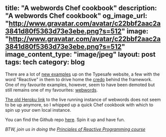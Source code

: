 title: "A webwords Chef cookbook"
description: "A webwords Chef cookbook"
og_image_url: "http://www.gravatar.com/avatar/c22bbf2aac2a3841d80f5363d73e3ebe.png?s=512"
image: "http://www.gravatar.com/avatar/c22bbf2aac2a3841d80f5363d73e3ebe.png?s=512"
image_content_type: "image/jpeg"
layout: post
tags: tech
category: blog
---


There are a lot of [new examples](http://typesafe.com/activator/templates) up on the Typesafe website, a few with the word "Reactive" in them to drive home the [credo](http://www.reactivemanifesto.org/) behind the framework. One of my favourite examples, however, seem to have been demoted but still remains one of my favourites: [webwords](https://github.com/typesafehub/webwords).

[The old Heroku link](http://webwords.herokuapp.com/) to the live running instance of webwords does not seem to be up anymore, so I whipped up a quick Chef cookbook with which to spin up your own local instance.

You can find the Github repo [here](https://github.com/opyate/webwords-vm.git). Spin it up and have fun.

*BTW, join us in doing the [Principles of Reactive Programming course](https://www.coursera.org/course/reactive)*

<!--

The original blog post was going to be a guide to getting webwords cookbook working the old fashioned way, but then I discovered Berkshelf and thought it all a bit pointless.

~/C/s/webwords-vm ❯❯❯ du -chs /home/opyate/.rvm/gems/ruby-2.0.0-p247@vagrant
147M    /home/opyate/.rvm/gems/ruby-2.0.0-p247@vagrant
147M    total

Remove these two lines from the newly-generated Vagrantfile:

  config.ssh.max_tries = 40
  config.ssh.timeout   = 120 

These switches have been deprecated.

# Chef server

git clone https://github.com/opscode-cookbooks/chef-server.git
cd chef-server
vagrant plugin install vagrant-berkshelf
vagrant plugin install vagrant-omnibus
vagrant up

Et voila! Now you have a Chef server.

After logging into the Chef server, it shows the following message, which in turn shows a few things I'll definitely check out and bog about at another time, e.g. Juju and Landscape.

<code>
~/V/chef-server git:master ❯❯❯ vagrant ssh                                                                                                                                                                         ✱
Welcome to Ubuntu 12.04.3 LTS (GNU/Linux 3.2.0-55-generic x86_64)

 * Documentation:  https://help.ubuntu.com/

  System information as of Sat Nov  2 20:24:46 UTC 2013

  System load:  1.04              Processes:           137
  Usage of /:   5.0% of 39.37GB   Users logged in:     0
  Memory usage: 65%               IP address for eth0: 10.0.2.15
  Swap usage:   0%                IP address for eth1: 33.33.33.50

  Graph this data and manage this system at https://landscape.canonical.com/

  Get cloud support with Ubuntu Advantage Cloud Guest:
    http://www.ubuntu.com/business/services/cloud

  Use Juju to deploy your cloud instances and workloads:
    https://juju.ubuntu.com/#cloud-precise

0 packages can be updated.
0 updates are security updates.

vagrant@chef-server:~$ 

</code>

You can see your server at https://33.33.33.50 in your web browser to get started. (the sidebar says to log in with 'admin' and 'p@ssw0rd1', in case you missed it).

# Client

Now, turn your workstation into a chef client.

Firstly, we need knife. Since I rarely muddy my *entire* system with Ruby packages, I localise stuff to gemsets:

rvm use 2.0.0-p247@chef-client --create --default
sudo apt-get install ruby-bundler

I then use the following Gemfile, and run 'bundle install' on it:

<todo the gemfile>

See ~/VMs/chef-client
</todo>


I re-iterate the important steps from the [official documentation](http://www.opscode.com/blog/2013/03/11/chef-11-server-up-and-running/):
(please match my steps with the steps on the above blog since I don't provide as much detail)

* copy chef-validator.pem from the chef server to ~/.chef (create the latter if it doesn't exist)

On the chef server, do:

<code>
vagrant@chef-server:~$ sudo cp /etc/chef-server/chef-validator.pem /vagrant/
vagrant@chef-server:~$ sudo cp /etc/chef-server/admin.pem /vagrant/
</code>

Then back in the cloned directory (the directory containing Vagrantfile):

<code>
mv admin.pem chef-validator.pem ~/.chef  
</code>

Add the following to the /etc/hosts:

33.33.33.50 chef-server

In the same folder where we installed the Chef gem, run:

knife configure -i

Output should look like the following:

<pre>
~/V/chef-client ❯❯❯ knife configure -i
WARNING: No knife configuration file found
Where should I put the config file? [/home/opyate/.chef/knife.rb] 
Please enter the chef server URL: [https://annabelle:443] https://chef-server:443
Please enter a name for the new user: [opyate] 
Please enter the existing admin name: [admin] 
Please enter the location of the existing admin's private key: [/etc/chef-server/admin.pem] ~/.chef/admin.pem
Please enter the validation clientname: [chef-validator] 
Please enter the location of the validation key: [/etc/chef-server/chef-validator.pem] ~/.chef/chef-validator.pem
Please enter the path to a chef repository (or leave blank): 
Creating initial API user...
Please enter a password for the new user: 
Created user[opyate]
Configuration file written to /home/opyate/.chef/knife.rb
~/V/chef-client ❯❯❯ 

</pre>

For simplicity, I keep my roles and cookbooks in ~/.chef, so I add the following lines to ~/.chef/knife.rb

<code>

current_dir = File.dirname(__FILE__)
cookbook_path            ["#{current_dir}/cookbooks"]
role_path                ["#{current_dir}/roles"]
</code>

I create my first cookbook with:

knife  cookbook create gulp -C "Juan Uys" -m "opyate@gmail.com" -I mit -r md

(gulp = Gullible Unnatural Language Processor)

knife cookbook role create gulp

...and then add to run_list: "recipe[gulp]"

We'll add our own custom Java recipe which will use different defaults, e.g. version 7 instead of 6.

<todo include Java7 recipe here>

Also, instead of downloading Java7's dependencies (i.e. java and apt), Berkshelf now kicks in and manages the cookbook dependencies for us.

-->
